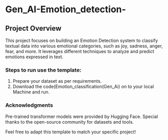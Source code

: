 # Gen_AI-Emotion_detection-
## Project Overview
This project focuses on building an Emotion Detection system to classify textual data into various emotional categories, such as joy, sadness, anger, fear, and more. It leverages different techniques to analyze and predict emotions expressed in text.
### Steps to run use the template:
1. Prepare your dataset as per requirements.
2. Download the code(Emotion_classification(Gen_Ai) on to your local Machine and run.
### Acknowledgments
Pre-trained transformer models were provided by Hugging Face.
Special thanks to the open-source community for datasets and tools.


Feel free to adapt this template to match your specific project!
